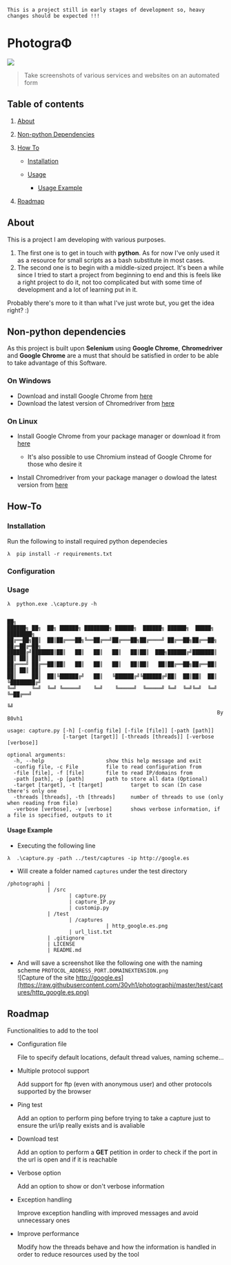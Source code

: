 ``` This is a project still in early stages of development so, heavy changes should be expected !!! ```  
# PhotograΦ   

![](https://raw.githubusercontent.com/30vh1/photographi/master/resources/logos/logo256.png)

> Take screenshots of various services and websites on an automated form  

## Table of contents

1. [About](#about)
2. [Non-python Dependencies](#non-python-dependencies)
3. [How To](#how-to)  

    - [Installation](#installation)
    - [Usage](#usage)  
    
    	- [Usage Example](#usage-example)  
4. [Roadmap](#roadmap)

## About    

This is a project I am developing with various purposes.
1. The first one is to get in touch with **python**. As for now I've only used it as a resource for small scripts as a bash substitute in most cases.  
2. The second one is to begin with a middle-sized project. It's been a while since I tried to start a project from beginning to end and this is feels like a right project to do it, not too complicated but with some time of development and a lot of learning put in it.  

Probably there's more to it than what I've just wrote but, you get the idea right? :)  


## Non-python dependencies  

As this project is built upon **Selenium** using **Google Chrome**, **Chromedriver** and **Google Chrome** are a must that should be satisfied in order to be able to take advantage of this Software.

### On Windows  

* Download and install Google Chrome from [here][google-chrome-url-windows]  
* Download the latest version of Chromedriver from [here][chromedriver-url-windows]  
  
### On Linux  
* Install Google Chrome from your package manager or download it from [here][google-chrome-url-linux]  

    * It's also possible to use Chromium instead of Google Chrome for those who desire it  
* Install Chromedriver from your package manager o dowload the latest version from [here][chromedriver-url-linux]   

## How-To

### Installation  
Run the following to install required python dependecies  
```shell  
λ  pip install -r requirements.txt
```  

### Configuration
### Usage   
```shell  
λ  python.exe .\capture.py -h

                                                                         ██╗
██████╗ ██╗  ██╗ ██████╗ ████████╗ ██████╗  ██████╗ ██████╗  █████╗   ████████╗
██╔══██╗██║  ██║██╔═══██╗╚══██╔══╝██╔═══██╗██╔════╝ ██╔══██╗██╔══██╗ ██╔═██╔═██╗
██████╔╝███████║██║   ██║   ██║   ██║   ██║██║  ███╗██████╔╝███████║ ██║ ██║ ██║
██╔═══╝ ██╔══██║██║   ██║   ██║   ██║   ██║██║   ██║██╔══██╗██╔══██║ ██║ ██║ ██║
██║     ██║  ██║╚██████╔╝   ██║   ╚██████╔╝╚██████╔╝██║  ██║██║  ██║ ╚████████╔╝
╚═╝     ╚═╝  ╚═╝ ╚═════╝    ╚═╝    ╚═════╝  ╚═════╝ ╚═╝  ╚═╝╚═╝  ╚═╝   ╚═██╔══╝
                                                                          ╚╝
                                                                    By B0vh1

usage: capture.py [-h] [-config file] [-file [file]] [-path [path]]
                  [-target [target]] [-threads [threads]] [-verbose [verbose]]

optional arguments:
  -h, --help					show this help message and exit
  -config file, -c File 		file to read configuration from
  -file [file], -f [file]	 	file to read IP/domains from
  -path [path], -p [path]	 	path to store all data (Optional)
  -target [target], -t [target]			target to scan (In case there's only one
  -threads [threads], -th [threads]		number of threads to use (only when reading from file)
  -verbose [verbose], -v [verbose]		shows verbose information, if a file is specified, outputs to it
``` 
#### Usage Example  
* Executing the following line   

```shell  
λ  .\capture.py -path ../test/captures -ip http://google.es
```

* Will create a folder named ```captures``` under the test directory
``` 
/photographi |
			 | /src
					| capture.py
					| capture_IP.py
					| customip.py
			 | /test
				 	| /captures
					 			| http_google.es.png
				 	| url_list.txt
			 | .gitignore
			 | LICENSE
			 | README.md

``` 

* And will save a screenshot like the following one with the naming scheme ```PROTOCOL_ADDRESS_PORT.DOMAINEXTENSION.png```  
![Capture of the site http://google.es](https://raw.githubusercontent.com/30vh1/photographi/master/test/captures/http_google.es.png)  

## Roadmap  
Functionalities to add to the tool  

* Configuration file  
	
	File to specify default locations, default thread values, naming scheme...  

* Multiple protocol support  
	
	Add support for ftp (even with anonymous user) and other protocols supported by the browser  

* Ping test  

	Add an option to perform ping before trying to take a capture just to ensure the url/ip really exists and is avaliable  

* Download test  
	
	Add an option to perform a **GET** petition in order to check if the port in the url is open and if it is reachable  

* Verbose option  
	
	Add an option to show or don't verbose information  

* Exception handling  

	Improve exception handling with improved messages and avoid unnecessary ones  

* Improve performance  

	Modify how the threads behave and how the information is handled in order to reduce resources used by the tool  



[chromedriver-url-linux]: https://chromedriver.storage.googleapis.com/index.html
[chromedriver-url-windows]: https://chromedriver.storage.googleapis.com/index.html  
[google-chrome-url-linux]: https://www.google.com/chrome/browser/desktop/index.html  
[google-chrome-url-windows]: https://www.google.com/chrome/browser/desktop/index.html  
